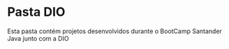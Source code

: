 # Pasta DIO

Esta pasta contém projetos desenvolvidos durante o BootCamp Santander Java junto com a DIO 
